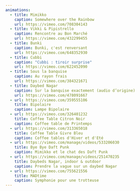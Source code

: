 ```yaml
---
animations:
  - title: Mimikko
    caption: Somewhere over the Rainbow
    url: https://vimeo.com/708304143
  - title: Vikki & Pipistrello
    caption: Rencontre au Bon Marché
    url: https://vimeo.com/432299455
  - title: Bunki
    caption: Bunki, c'est renversant
    url: https://vimeo.com/648352930
  - title: Cubbi
    caption: "Cubbi : tiroir surprise"
    url: https://vimeo.com/622452090
  - title: Sous la banquise
    caption: Au rayon frais
    url: https://vimeo.com/384321671
  - title: Daybed Nagar
    caption: Sur la banquise exactement (audio d’origine)
    url: https://vimeo.com/478091667
  - url: https://vimeo.com/359555106
    title: Bipolaire
    caption: Lampe Bipolaire
  - url: https://vimeo.com/326401232
    title: Coffee Table Citron Noir
    caption: Coffee table de Printemps
  - url: https://vimeo.com/313365018
    title: Coffee Table Givre Bleu
    caption: Coffee tables d'Hiver et d'Eté
  - url: https://vimeo.com/manage/videos/533206030
    title: Bye Bye Daft Punk
    caption: Mimikko et le chat des Daft Punk
  - url: https://vimeo.com/manage/videos/251470235
    title: D﻿aybeds Nagar, indoor & outdoor
    caption: Prendre la vague sur un daybed Nagar
  - url: https://vimeo.com/755621556
    title: MADtime
    caption: Symphonie pour une trotteuse
---
```

